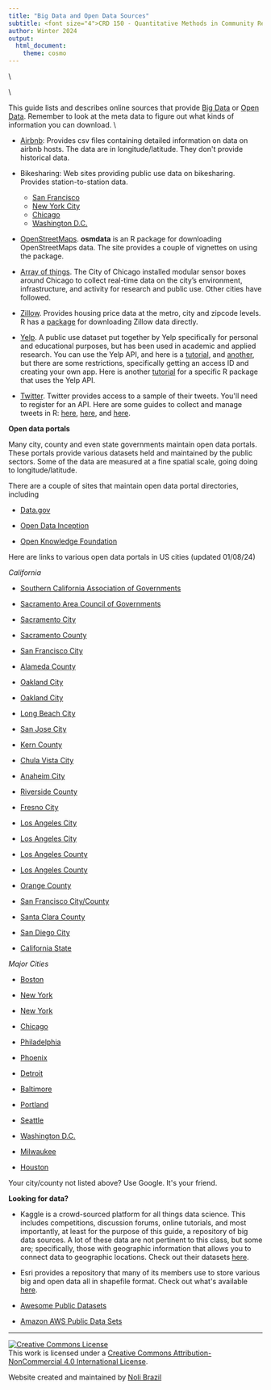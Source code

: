 ```yaml
---
title: "Big Data and Open Data Sources"
subtitle: <font size="4">CRD 150 - Quantitative Methods in Community Research</font>
author: Winter 2024
output: 
  html_document:
    theme: cosmo
---
```





<style>
p.comment {
background-color: #DBDBDB;
padding: 10px;
border: 1px solid black;
margin-left: 25px;
border-radius: 5px;
font-style: normal;
}

h1.title {
  font-weight: bold;
  font-family: Arial;  
}

h2.title {
  font-family: Arial;  
}

</style>


<style type="text/css">
#TOC {
  font-size: 13px;
  font-family: Arial;
}
</style>


\



\

This guide lists and describes online sources that provide [Big Data](https://en.wikipedia.org/wiki/Big_data) or [Open Data](https://ash.harvard.edu/files/open_government.pdf).  Remember to look at the meta data to figure out what kinds of information you can download.
\


* [Airbnb](http://insideairbnb.com/get-the-data.html): Provides csv files containing detailed information on data on airbnb hosts.  The data are in longitude/latitude.  They don't provide historical data.

* Bikesharing: Web sites providing public use data on bikesharing.  Provides station-to-station data.
    + [San Francisco](https://www.lyft.com/bikes/bay-wheels/system-data)  
    + [New York City](https://www.citibikenyc.com/system-data) 
    + [Chicago](https://www.divvybikes.com/system-data) 
    + [Washington D.C.](https://www.capitalbikeshare.com/system-data)

* [OpenStreetMaps](https://ropensci.github.io/osmdata/).  **osmdata** is an R package for downloading OpenStreetMaps data.  The site provides a couple of vignettes on using the package.

* [Array of things](https://arrayofthings.github.io/).  The City of Chicago installed modular sensor boxes around Chicago to collect real-time data on the city’s environment, infrastructure, and activity for research and public use. Other cities have followed.

* [Zillow](https://www.zillow.com/research/data/). Provides housing price data at the metro, city and zipcode levels.  R has a [package](https://cran.r-project.org/web/packages/ZillowR/index.html) for downloading Zillow data directly.

* [Yelp](https://www.yelp.com/dataset).  A public use dataset put together by Yelp specifically for personal and educational purposes, but has been used in academic and applied research.  You can use the Yelp API, and here is a [tutorial](https://billpetti.github.io/2017-12-23-use-yelp-api-r-rstats/), and [another](https://www.youtube.com/watch?v=qyGYItbMKkM), but there are some restrictions, specifically getting an access ID and creating your own app.  Here is another [tutorial](https://github.com/richierocks/yelp) for a specific R package that uses the Yelp API.

* [Twitter](https://developer.twitter.com/en/docs/tweets/search/api-reference/get-search-tweets). Twitter provides access to a sample of their tweets.  You'll need to register for an API.  Here are some guides to collect and manage tweets in R: [here](https://www.earthdatascience.org/courses/earth-analytics/get-data-using-apis/use-twitter-api-r/), [here](https://info5940.infosci.cornell.edu/notes/webdata/twitter-api-practice/), and [here](https://cran.r-hub.io/web/packages/rtweet/vignettes/intro.html).


**Open data portals**

Many city, county and even state governments maintain open data portals.  These portals provide various datasets held and maintained by the public sectors.  Some of the data are measured at a fine spatial scale, going doing to longitude/latitude.  

There are a couple of sites that maintain open data portal directories, including

* [Data.gov](https://www.data.gov/open-gov/)

* [Open Data Inception](https://opendatainception.io/)

* [Open Knowledge Foundation](https://dataportals.org/)

Here are links to various open data portals in US cities (updated 01/08/24)

*California*

* [Southern California Association of Governments](http://gisdata-scag.opendata.arcgis.com/)

* [Sacramento Area Council of Governments](https://data.sacog.org/)

* [Sacramento City](http://data.cityofsacramento.org/)

* [Sacramento County](http://data-sacramentocounty.opendata.arcgis.com/)

* [San Francisco City](https://datasf.org/opendata/)

* [Alameda County](https://data.acgov.org/)

* [Oakland City](https://data.oaklandca.gov/)

* [Oakland City](http://data.openoakland.org/)

* [Long Beach City](http://www.longbeach.gov/openlb/)

* [San Jose City](https://data.sanjoseca.gov/)

* [Kern County](https://geodat-kernco.opendata.arcgis.com/)

* [Chula Vista City](https://chulavista-cvgis.opendata.arcgis.com/)

* [Anaheim City](http://data-anaheim.opendata.arcgis.com/)

* [Riverside County](https://data.countyofriverside.us/)

* [Fresno City](https://gis-cityoffresno.hub.arcgis.com/)

* [Los Angeles City](https://data.lacity.org/)

* [Los Angeles City](http://geohub.lacity.org/)

* [Los Angeles County](https://data.lacounty.gov/)

* [Los Angeles County](https://egis-lacounty.hub.arcgis.com/)

* [Orange County](http://data-ocpw.opendata.arcgis.com/)

* [San Francisco City/County](https://datasf.org/)

* [Santa Clara County](https://data.sccgov.org/)

* [San Diego City](https://data.sandiego.gov/)

* [California State](https://data.ca.gov/)

*Major Cities*

* [Boston](https://data.boston.gov/)

* [New York](https://data.ny.gov/)

* [New York](https://opendata.cityofnewyork.us/data/)

* [Chicago](https://data.cityofchicago.org/)

* [Philadelphia](https://www.opendataphilly.org/)

* [Phoenix](https://www.phoenixopendata.com/)

* [Detroit](https://data.detroitmi.gov/)

* [Baltimore](https://data.baltimorecity.gov/)

* [Portland](https://gis-pdx.opendata.arcgis.com/)

* [Seattle](https://data.seattle.gov/)

* [Washington D.C.](http://opendata.dc.gov/)

* [Milwaukee](https://data.milwaukee.gov/)

* [Houston](http://data.houstontx.gov/)

Your city/county not listed above? Use Google. It's your friend.

**Looking for data?**

* Kaggle is a crowd-sourced platform for all things data science.  This includes competitions, discussion forums, online tutorials, and most importantly, at least for the purpose of this guide, a repository of big data sources.  A lot of these data are not pertinent to this class, but some are; specifically, those with geographic information that allows you to connect data to geographic locations. Check out their datasets [here](https://www.kaggle.com/datasets).

* Esri provides a repository that many of its members use to store various big and open data all in shapefile format.  Check out what's available [here](http://hub.arcgis.com/pages/open-data).

* [Awesome Public Datasets](https://github.com/awesomedata/awesome-public-datasets)

* [Amazon AWS Public Data Sets](https://registry.opendata.aws/)


***

<a rel="license" href="http://creativecommons.org/licenses/by-nc/4.0/"><img alt="Creative Commons License" style="border-width:0" src="https://i.creativecommons.org/l/by-nc/4.0/88x31.png" /></a><br />This work is licensed under a <a rel="license" href="http://creativecommons.org/licenses/by-nc/4.0/">Creative Commons Attribution-NonCommercial 4.0 International License</a>.


Website created and maintained by [Noli Brazil](https://nbrazil.faculty.ucdavis.edu/)
